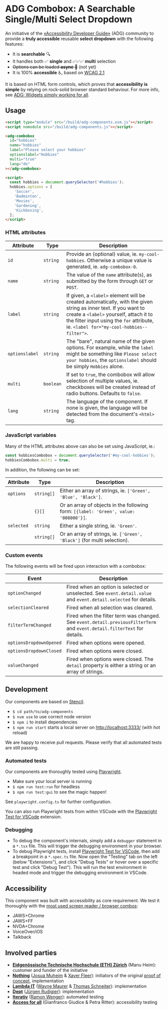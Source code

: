 # ADG Combobox: A Searchable Single/Multi Select Dropdown

An initiative of the [«Accessibility Developer Guide»](https://www.accessibility-developer-guide.com/) (ADG) community to provide a **truly accessible** reusable **select dropdown** with the following features:

- It is **searchable** 🔍
- It handles both ✅ **single** and ✅✅✅ **multi** selection
- ~~Options can be loaded **async** 🧩~~ (not yet)
- It is 100% **accessible** ♿️, based on [WCAG 2.1](https://www.w3.org/TR/WCAG21/)

It is based on HTML form controls, which proves that **accessibility is simple** by relying on rock-solid browser standard behaviour. For more info, see [ADG: Widgets simply working for all](https://www.accessibility-developer-guide.com/knowledge/semantics/widgets/).

## Usage

```html
<script type="module" src="/build/adg-components.esm.js"></script>
<script nomodule src="/build/adg-components.js"></script>

<adg-combobox
  id="hobbies"
  name="hobbies"
  label="Please select your hobbies"
  optionslabel="Hobbies"
  multi="true"
  lang="de"
></adg-combobox>

<script>
  const hobbies = document.querySelector('#hobbies');
  hobbies.options = [
    'Soccer',
    'Badminton',
    'Movies',
    'Gardening',
    'Kickboxing',
  ];
</script>
```

### HTML attributes

| Attribute      | Type      | Description                                                                                                                                                                                                                                         |
| -------------- | --------- | --------------------------------------------------------------------------------------------------------------------------------------------------------------------------------------------------------------------------------------------------- |
| `id`           | `string`  | Provide an (optional) value, ie. `my-cool-hobbies`. Otherwise a unique value is generated, ie. `adg-combobox-0`.                                                                                                                                    |
| `name`         | `string`  | The value of the `name` attribute(s), as submitted by the form through `GET` or `POST`.                                                                                                                                                             |
| `label`        | `string`  | If given, a `<label>` element will be created automatically, with the given string as inner text. If you want to create a `<label>` yourself, attach it to the filter input using the `for` attribute, ie. `<label for="my-cool-hobbies--filter">`. |
| `optionslabel` | `string`  | The "bare", natural name of the given options. For example, while the `label` might be something like `Please select your hobbies`, the `optionslabel` should be simply `Hobbies` alone.                                                            |
| `multi`        | `boolean` | If set to `true`, the combobox will allow selection of multiple values, ie. checkboxes will be created instead of radio buttons. Defaults to `false`.                                                                                               |
| `lang`         | `string`  | The language of the component. If none is given, the language will be detected from the document's `<html>` tag.                                                                                                                                    |

### JavaScript variables

Many of the HTML attributes above can also be set using JavaScript, ie.:

```js
const hobbiesCombobox = document.querySelector('#my-cool-hobbies');
hobbiesCombobox.multi = true;
```

In addition, the following can be set:

| Attribute  | Type       | Description                                                                          |
| ---------- | ---------- | ------------------------------------------------------------------------------------ |
| `options`  | `string[]` | Either an array of strings, ie. `['Green', 'Blue', 'Black']`.                        |
|            | `{}[]`     | Or an array of objects in the following form: `[{label: 'Green', value: '008000'}]`. |
| `selected` | `string`   | Either a single string, ie. `'Green'`.                                               |
|            | `string[]` | Or an array of strings, ie. `['Green', 'Black']` (for multi selection).              |

### Custom events

The following events will be fired upon interaction with a combobox:

| Event                   | Description                                                                                                              |
| ----------------------- | ------------------------------------------------------------------------------------------------------------------------ |
| `optionChanged`         | Fired when an option is selected or unselected. See `event.detail.value` and `event.detail.selected` for details.        |
| `selectionCleared`      | Fired when all selection was cleared.                                                                                    |
| `filterTermChanged`     | Fired when the filter term was changed. See `event.detail.previousFilterTerm` and `event.detail.filterText` for details. |
| `optionsDropdownOpened` | Fired when options were opened.                                                                                          |
| `optionsDropdownClosed` | Fired when options were closed.                                                                                          |
| `valueChanged`          | Fired when options were closed. The `detail` property is either a string or an array of strings.                         |

## Development

Our components are based on [Stencil](https://stenciljs.com/).

- `$ cd path/to/adg-components`
- `$ nvm use` to use correct node version
- `$ npm i` to install dependencies
- `$ npm run start` starts a local server on <http://localhost:3333/> (with hot reload)

We are happy to receive pull requests. Please verify that all automated tests are still passing.

### Automated tests

Our components are thoroughly tested using [Playwright](https://playwright.dev/).

- Make sure your local server is running
- `$ npm run test:run` for headless
- `$ npm run test:gui` to see the magic happen!

See `playwright.config.ts` for further configuration.

You can also run Playwright tests from within VSCode with the [Playwright Test for VSCode](https://marketplace.visualstudio.com/items?itemName=ms-playwright.playwright) extension.

### Debugging

- To debug the component's internals, simply add a `debugger` statement in a `*.tsx` file. This will trigger the debugging environment in your browser.
- To debug Playwright tests, install [Playwright Test for VSCode](https://marketplace.visualstudio.com/items?itemName=ms-playwright.playwright), then add a breakpoint in a `*.spec.ts` file. Now open the "Testing" tab on the left (below "Extensions"), and click "Debug Tests" or hover over a specific test and click "Debug Test"). This will run the test environment in headed mode and trigger the debugging environment in VSCode.

## Accessibility

This component was built with accessibility as core requirement. We test it thoroughly with the [most used screen reader / browser combos](https://webaim.org/projects/screenreadersurvey9/):

- JAWS+Chrome
- JAWS+FF
- NVDA+Chrome
- VoiceOver/iOS
- Talkback

## Involved parties

- **[Eidgenössische Technische Hochschule (ETH) Zürich](https://www.ethz.ch/)** (Manu Heim): customer and funder of the initiative
- **[Nothing](https://www.nothing.ch/)** ([Josua Muheim](https://github.com/jmuheim) & [Xaver Fleer]()): initiators of the original [proof of concept](https://github.com/NothingAG/accessible-dropdown/), implementation
- **[Lambda IT](https://lambda-it.ch/)** ([Wayne Maurer](https://github.com/wmaurer) & [Thomas Schneiter](https://github.com/thomasschneiter)): implementation
- **[Dept](https://www.deptagency.com/)** ([Jürgen Rudigier](https://github.com/rudigier)): implementation
- **[Iterativ](https://www.iterativ.ch/)** ([Ramon Wenger](https://github.com/ramonwenger)): automated testing
- **[Access for all](https://www.access-for-all.ch/)** (Gianfranco Giudice & Petra Ritter): accessibility testing
